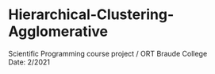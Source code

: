 # Hierarchical-Clustering-Agglomerative
Scientific Programming course project / ORT Braude College
<br>
Date: 2/2021
